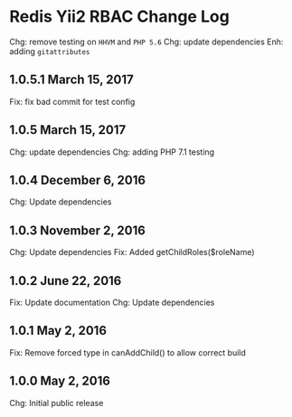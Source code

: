 Redis Yii2 RBAC Change Log
==========================


Chg: remove testing on `HHVM` and `PHP 5.6`
Chg: update dependencies
Enh: adding `gitattributes`

1.0.5.1 March 15, 2017
--------------------

Fix: fix bad commit for test config

1.0.5 March 15, 2017
--------------------

Chg: update dependencies
Chg: adding PHP 7.1 testing

1.0.4 December 6, 2016
----------------------

Chg: Update dependencies

1.0.3 November 2, 2016
----------------------

Chg: Update dependencies
Fix: Added getChildRoles($roleName)

1.0.2 June 22, 2016
-------------------

Fix: Update documentation
Chg: Update dependencies

1.0.1 May 2, 2016
-----------------

Fix: Remove forced type in canAddChild() to allow correct build

1.0.0 May 2, 2016
-----------------

Chg: Initial public release

